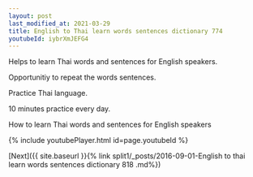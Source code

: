 ```yaml
---
layout: post
last_modified_at: 2021-03-29
title: English to Thai learn words sentences dictionary 774 
youtubeId: iybrXmJEFG4
---
```

 
 
Helps to learn Thai words and sentences for English speakers.

Opportunitiy to repeat the words sentences. 

Practice Thai language. 
 
10 minutes practice every day. 
 
How to learn Thai words and sentences for English speakers 
 
{% include youtubePlayer.html id=page.youtubeId %}
 
 
[Next]({{ site.baseurl }}{% link  split1/_posts/2016-09-01-English to thai learn words sentences dictionary 818 .md%})
 
